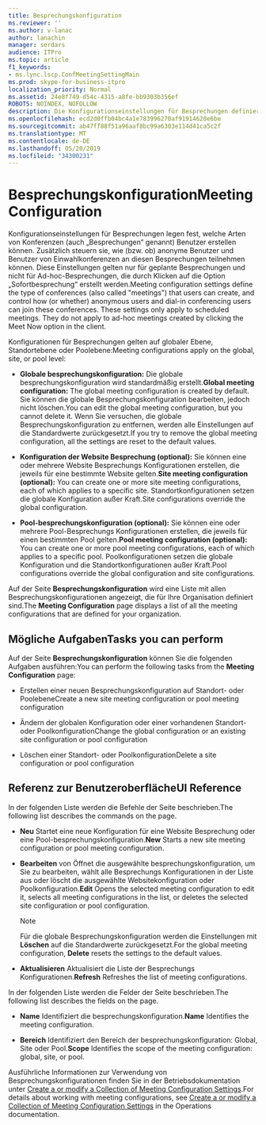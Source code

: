 ```yaml
---
title: Besprechungskonfiguration
ms.reviewer: ''
ms.author: v-lanac
author: lanachin
manager: serdars
audience: ITPro
ms.topic: article
f1_keywords:
- ms.lync.lscp.ConfMeetingSettingMain
ms.prod: skype-for-business-itpro
localization_priority: Normal
ms.assetid: 24e8f749-d54c-4315-a8fe-bb9303b356ef
ROBOTS: NOINDEX, NOFOLLOW
description: Die Konfigurationseinstellungen für Besprechungen definieren den Typ von Konferenzen (auch calledmeetings), die Benutzer erstellen können, und Steuern, wie (oder ob) anonyme Benutzer und Benutzer von Einwahlkonferenzen an diesen Konferenzen teilnehmen können. Diese Einstellungen gelten nur für geplante Besprechungen. Sie gelten nicht für Ad-hoc-Besprechungen, die durch Klicken auf die Option Sofortbesprechung erstellt werden.
ms.openlocfilehash: ecd2d0ffb04bc4a1e783996270af91914620e6be
ms.sourcegitcommit: ab47ff88f51a96aaf8bc99a6303e114d41ca5c2f
ms.translationtype: MT
ms.contentlocale: de-DE
ms.lasthandoff: 05/20/2019
ms.locfileid: "34300231"
---
```

# <a name="meeting-configuration"></a><span data-ttu-id="9a386-105">Besprechungskonfiguration</span><span class="sxs-lookup"><span data-stu-id="9a386-105">Meeting Configuration</span></span>

<span data-ttu-id="9a386-p102">Konfigurationseinstellungen für Besprechungen legen fest, welche Arten von Konferenzen (auch „Besprechungen“ genannt) Benutzer erstellen können. Zusätzlich steuern sie, wie (bzw. ob) anonyme Benutzer und Benutzer von Einwahlkonferenzen an diesen Besprechungen teilnehmen können. Diese Einstellungen gelten nur für geplante Besprechungen und nicht für Ad-hoc-Besprechungen, die durch Klicken auf die Option „Sofortbesprechung“ erstellt werden.</span><span class="sxs-lookup"><span data-stu-id="9a386-p102">Meeting configuration settings define the type of conferences (also called "meetings") that users can create, and control how (or whether) anonymous users and dial-in conferencing users can join these conferences. These settings only apply to scheduled meetings. They do not apply to ad-hoc meetings created by clicking the Meet Now option in the client.</span></span>

<span data-ttu-id="9a386-109">Konfigurationen für Besprechungen gelten auf globaler Ebene, Standortebene oder Poolebene:</span><span class="sxs-lookup"><span data-stu-id="9a386-109">Meeting configurations apply on the global, site, or pool level:</span></span>

- <span data-ttu-id="9a386-110">**Globale besprechungskonfiguration:** Die globale besprechungskonfiguration wird standardmäßig erstellt.</span><span class="sxs-lookup"><span data-stu-id="9a386-110">**Global meeting configuration:** The global meeting configuration is created by default.</span></span> <span data-ttu-id="9a386-111">Sie können die globale Besprechungskonfiguration bearbeiten, jedoch nicht löschen.</span><span class="sxs-lookup"><span data-stu-id="9a386-111">You can edit the global meeting configuration, but you cannot delete it.</span></span> <span data-ttu-id="9a386-112">Wenn Sie versuchen, die globale Besprechungskonfiguration zu entfernen, werden alle Einstellungen auf die Standardwerte zurückgesetzt.</span><span class="sxs-lookup"><span data-stu-id="9a386-112">If you try to remove the global meeting configuration, all the settings are reset to the default values.</span></span>

- <span data-ttu-id="9a386-113">**Konfiguration der Website Besprechung (optional):** Sie können eine oder mehrere Website Besprechungs Konfigurationen erstellen, die jeweils für eine bestimmte Website gelten.</span><span class="sxs-lookup"><span data-stu-id="9a386-113">**Site meeting configuration (optional):** You can create one or more site meeting configurations, each of which applies to a specific site.</span></span> <span data-ttu-id="9a386-114">Standortkonfigurationen setzen die globale Konfiguration außer Kraft.</span><span class="sxs-lookup"><span data-stu-id="9a386-114">Site configurations override the global configuration.</span></span>

- <span data-ttu-id="9a386-115">**Pool-besprechungskonfiguration (optional):** Sie können eine oder mehrere Pool-Besprechungs Konfigurationen erstellen, die jeweils für einen bestimmten Pool gelten.</span><span class="sxs-lookup"><span data-stu-id="9a386-115">**Pool meeting configuration (optional):** You can create one or more pool meeting configurations, each of which applies to a specific pool.</span></span> <span data-ttu-id="9a386-116">Poolkonfigurationen setzen die globale Konfiguration und die Standortkonfigurationen außer Kraft.</span><span class="sxs-lookup"><span data-stu-id="9a386-116">Pool configurations override the global configuration and site configurations.</span></span>

<span data-ttu-id="9a386-117">Auf der Seite **Besprechungskonfiguration** wird eine Liste mit allen Besprechungskonfigurationen angezeigt, die für Ihre Organisation definiert sind.</span><span class="sxs-lookup"><span data-stu-id="9a386-117">The **Meeting Configuration** page displays a list of all the meeting configurations that are defined for your organization.</span></span>

## <a name="tasks-you-can-perform"></a><span data-ttu-id="9a386-118">Mögliche Aufgaben</span><span class="sxs-lookup"><span data-stu-id="9a386-118">Tasks you can perform</span></span>

<span data-ttu-id="9a386-119">Auf der Seite **Besprechungskonfiguration** können Sie die folgenden Aufgaben ausführen:</span><span class="sxs-lookup"><span data-stu-id="9a386-119">You can perform the following tasks from the **Meeting Configuration** page:</span></span>

- <span data-ttu-id="9a386-120">Erstellen einer neuen Besprechungskonfiguration auf Standort- oder Poolebene</span><span class="sxs-lookup"><span data-stu-id="9a386-120">Create a new site meeting configuration or pool meeting configuration</span></span>

- <span data-ttu-id="9a386-121">Ändern der globalen Konfiguration oder einer vorhandenen Standort- oder Poolkonfiguration</span><span class="sxs-lookup"><span data-stu-id="9a386-121">Change the global configuration or an existing site configuration or pool configuration</span></span>

- <span data-ttu-id="9a386-122">Löschen einer Standort- oder Poolkonfiguration</span><span class="sxs-lookup"><span data-stu-id="9a386-122">Delete a site configuration or pool configuration</span></span>

## <a name="ui-reference"></a><span data-ttu-id="9a386-123">Referenz zur Benutzeroberfläche</span><span class="sxs-lookup"><span data-stu-id="9a386-123">UI Reference</span></span>

<span data-ttu-id="9a386-124">In der folgenden Liste werden die Befehle der Seite beschrieben.</span><span class="sxs-lookup"><span data-stu-id="9a386-124">The following list describes the commands on the page.</span></span>

- <span data-ttu-id="9a386-125">**Neu** Startet eine neue Konfiguration für eine Website Besprechung oder eine Pool-besprechungskonfiguration.</span><span class="sxs-lookup"><span data-stu-id="9a386-125">**New** Starts a new site meeting configuration or pool meeting configuration.</span></span>

- <span data-ttu-id="9a386-126">**Bearbeiten** von Öffnet die ausgewählte besprechungskonfiguration, um Sie zu bearbeiten, wählt alle Besprechungs Konfigurationen in der Liste aus oder löscht die ausgewählte Websitekonfiguration oder Poolkonfiguration.</span><span class="sxs-lookup"><span data-stu-id="9a386-126">**Edit** Opens the selected meeting configuration to edit it, selects all meeting configurations in the list, or deletes the selected site configuration or pool configuration.</span></span>

    > [!NOTE]
    > <span data-ttu-id="9a386-127">Für die globale Besprechungskonfiguration werden die Einstellungen mit **Löschen** auf die Standardwerte zurückgesetzt.</span><span class="sxs-lookup"><span data-stu-id="9a386-127">For the global meeting configuration, **Delete** resets the settings to the default values.</span></span>

- <span data-ttu-id="9a386-128">**Aktualisieren** Aktualisiert die Liste der Besprechungs Konfigurationen.</span><span class="sxs-lookup"><span data-stu-id="9a386-128">**Refresh** Refreshes the list of meeting configurations.</span></span>

<span data-ttu-id="9a386-129">In der folgenden Liste werden die Felder der Seite beschrieben.</span><span class="sxs-lookup"><span data-stu-id="9a386-129">The following list describes the fields on the page.</span></span>

- <span data-ttu-id="9a386-130">**Name** Identifiziert die besprechungskonfiguration.</span><span class="sxs-lookup"><span data-stu-id="9a386-130">**Name** Identifies the meeting configuration.</span></span>

- <span data-ttu-id="9a386-131">**Bereich** Identifiziert den Bereich der besprechungskonfiguration: Global, Site oder Pool.</span><span class="sxs-lookup"><span data-stu-id="9a386-131">**Scope** Identifies the scope of the meeting configuration: global, site, or pool.</span></span>

<span data-ttu-id="9a386-132">Ausführliche Informationen zur Verwendung von Besprechungskonfigurationen finden Sie in der Betriebsdokumentation unter [Create a or modify a Collection of Meeting Configuration Settings](https://technet.microsoft.com/library/ce6773c1-a0d5-4405-8e32-33a6f3a46a1a.aspx).</span><span class="sxs-lookup"><span data-stu-id="9a386-132">For details about working with meeting configurations, see [Create a or modify a Collection of Meeting Configuration Settings](https://technet.microsoft.com/library/ce6773c1-a0d5-4405-8e32-33a6f3a46a1a.aspx) in the Operations documentation.</span></span>


